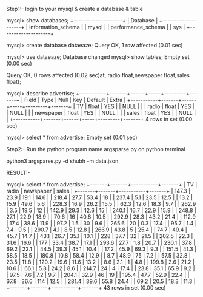 Step1:- login to your mysql & create a database & table


mysql> show databases;
+--------------------+
| Database           |
+--------------------+
| information_schema |
| mysql              |
| performance_schema |
| sys                |
+--------------------+


mysql> create database dataeaze;
Query OK, 1 row affected (0.01 sec)


mysql> use dataeaze;
Database changed
mysql> show tables;
Empty set (0.00 sec)


Query OK, 0 rows affected (0.02 sec)at, radio float,newspaper float,sales float);


mysql> describe advertise;
+-----------+-------+------+-----+---------+-------+
| Field     | Type  | Null | Key | Default | Extra |
+-----------+-------+------+-----+---------+-------+
| TV        | float | YES  |     | NULL    |       |
| radio     | float | YES  |     | NULL    |       |
| newspaper | float | YES  |     | NULL    |       |
| sales     | float | YES  |     | NULL    |       |
+-----------+-------+------+-----+---------+-------+
4 rows in set (0.00 sec)

mysql> select * from advertise;
Empty set (0.01 sec)

Step2:- Run the python program name argsparse.py on python terminal

 python3 argsparse.py -d shubh -m data.json
 
 RESULT:-
 
 mysql> select * from advertise;
+-------+-------+-----------+-------+
| TV    | radio | newspaper | sales |
+-------+-------+-----------+-------+
| 147.3 |  23.9 |      19.1 |  14.6 |
| 218.4 |  27.7 |      53.4 |    18 |
| 237.4 |   5.1 |      23.5 |  12.5 |
|  13.2 |  15.9 |      49.6 |   5.6 |
| 228.3 |  16.9 |      26.2 |  15.5 |
|  62.3 |  12.6 |      18.3 |   9.7 |
| 262.9 |   3.5 |      19.5 |    12 |
| 142.9 |  29.3 |      12.6 |    15 |
| 240.1 |  16.7 |      22.9 |  15.9 |
| 248.8 |  27.1 |      22.9 |  18.9 |
|  70.6 |    16 |      40.8 |  10.5 |
| 292.9 |  28.3 |      43.2 |  21.4 |
| 112.9 |  17.4 |      38.6 |  11.9 |
|  97.2 |   1.5 |        30 |   9.6 |
| 265.6 |    20 |       0.3 |  17.4 |
|  95.7 |   1.4 |       7.4 |   9.5 |
| 290.7 |   4.1 |       8.5 |  12.8 |
| 266.9 |  43.8 |         5 |  25.4 |
|  74.7 |  49.4 |      45.7 |  14.7 |
|  43.1 |  26.7 |      35.1 |  10.1 |
|   228 |  37.7 |        32 |  21.5 |
| 202.5 |  22.3 |      31.6 |  16.6 |
|   177 |  33.4 |      38.7 |  17.1 |
| 293.6 |  27.7 |       1.8 |  20.7 |
| 230.1 |  37.8 |      69.2 |  22.1 |
|  44.5 |  39.3 |      45.1 |  10.4 |
|  17.2 |  45.9 |      69.3 |   9.3 |
| 151.5 |  41.3 |      58.5 |  18.5 |
| 180.8 |  10.8 |      58.4 |  12.9 |
|   8.7 |  48.9 |        75 |   7.2 |
|  57.5 |  32.8 |      23.5 |  11.8 |
| 120.2 |  19.6 |      11.6 |  13.2 |
|   8.6 |   2.1 |         1 |   4.8 |
| 199.8 |   2.6 |      21.2 |  10.6 |
|  66.1 |   5.8 |      24.2 |   8.6 |
| 214.7 |    24 |         4 |  17.4 |
|  23.8 |  35.1 |      65.9 |   9.2 |
|  97.5 |   7.6 |       7.2 |   9.7 |
| 204.1 |  32.9 |        46 |    19 |
| 195.4 |  47.7 |      52.9 |  22.4 |
|  67.8 |  36.6 |       114 |  12.5 |
| 281.4 |  39.6 |      55.8 |  24.4 |
|  69.2 |  20.5 |      18.3 |  11.3 |
+-------+-------+-----------+-------+
43 rows in set (0.00 sec)


